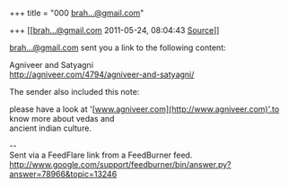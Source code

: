 +++
title = "000 brah...@gmail.com"

+++
[[brah...@gmail.com	2011-05-24, 08:04:43 [Source](https://groups.google.com/g/bvparishat/c/YuJ3SDfpw80)]]



[brah...@gmail.com]() sent you a link to the following content:

Agniveer and Satyagni  
<http://agniveer.com/4794/agniveer-and-satyagni/>

The sender also included this note:

please have a look at '[www.agniveer.com](http://www.agniveer.com)'.to know more about vedas and  
ancient indian culture.

--  
Sent via a FeedFlare link from a FeedBurner feed.  
<http://www.google.com/support/feedburner/bin/answer.py?answer=78966&topic=13246>  

